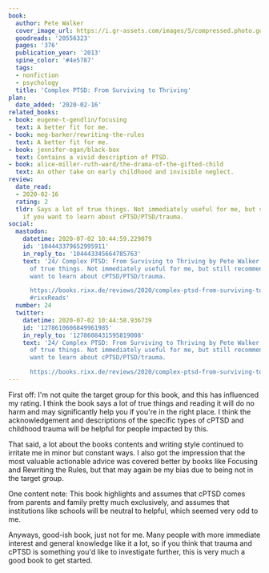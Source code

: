 ```yaml
---
book:
  author: Pete Walker
  cover_image_url: https://i.gr-assets.com/images/S/compressed.photo.goodreads.com/books/1389830032l/20556323.jpg
  goodreads: '20556323'
  pages: '376'
  publication_year: '2013'
  spine_color: '#4e5787'
  tags:
  - nonfiction
  - psychology
  title: 'Complex PTSD: From Surviving to Thriving'
plan:
  date_added: '2020-02-16'
related_books:
- book: eugene-t-gendlin/focusing
  text: A better fit for me.
- book: meg-barker/rewriting-the-rules
  text: A better fit for me.
- book: jennifer-egan/black-box
  text: Contains a vivid description of PTSD.
- book: alice-miller-ruth-ward/the-drama-of-the-gifted-child
  text: An other take on early childhood and invisible neglect.
review:
  date_read:
  - 2020-02-16
  rating: 2
  tldr: Says a lot of true things. Not immediately useful for me, but still recommended
    if you want to learn about cPTSD/PTSD/trauma.
social:
  mastodon:
    datetime: 2020-07-02 10:44:59.229079
    id: '104443379652995911'
    in_reply_to: '104443345664785763'
    text: '24/ Complex PTSD: From Surviving to Thriving by Pete Walker. Says a lot
      of true things. Not immediately useful for me, but still recommended if you
      want to learn about cPTSD/PTSD/trauma.

      https://books.rixx.de/reviews/2020/complex-ptsd-from-surviving-to-thriving/
      #rixxReads'
  number: 24
  twitter:
    datetime: 2020-07-02 10:44:58.936739
    id: '1278610606849961985'
    in_reply_to: '1278608431595819008'
    text: '24/ Complex PTSD: From Surviving to Thriving by Pete Walker. Says a lot
      of true things. Not immediately useful for me, but still recommended if you
      want to learn about cPTSD/PTSD/trauma.

      https://books.rixx.de/reviews/2020/complex-ptsd-from-surviving-to-thriving/'
---
```


First off: I'm not quite the target group for this book, and this has influenced my rating. I think the book says a lot of true things and reading it will do no harm and may significantly help you if you're in the right place. I think the acknowledgement and descriptions of the specific types of cPTSD and childhood trauma will be helpful for people impacted by this.

That said, a lot about the books contents and writing style continued to irritate me in minor but constant ways. I also got the impression that the most valuable actionable advice was covered better by books like Focusing and Rewriting the Rules, but that may again be my bias due to being not in the target group.

One content note: This book highlights and assumes that cPTSD comes from parents and family pretty much exclusively, and assumes that institutions like schools will be neutral to helpful, which seemed very odd to me.

Anyways, good-ish book, just not for me. Many people with more immediate interest and general knowledge like it a lot,
so if you think that trauma and cPTSD is something you'd like to investigate further, this is very much a good book to
get started.
